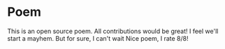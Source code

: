 # Poem
This is an open source poem. All contributions would be great!
I feel we'll start a mayhem. But for sure, I can't wait
Nice poem, I rate 8/8!
